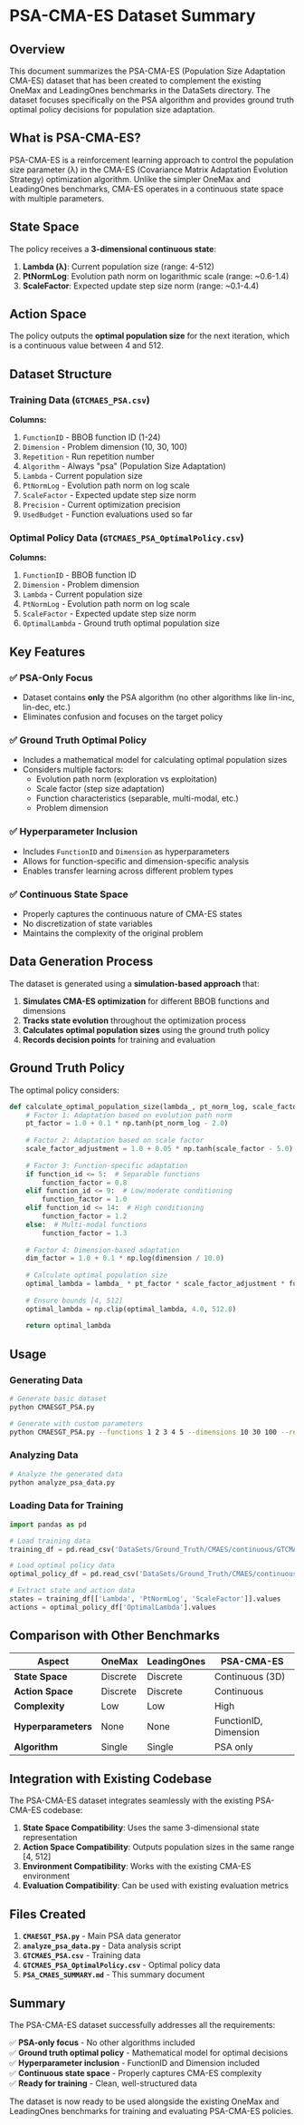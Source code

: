 # PSA-CMA-ES Dataset Summary

## Overview

This document summarizes the PSA-CMA-ES (Population Size Adaptation CMA-ES) dataset that has been created to complement the existing OneMax and LeadingOnes benchmarks in the DataSets directory. The dataset focuses specifically on the PSA algorithm and provides ground truth optimal policy decisions for population size adaptation.

## What is PSA-CMA-ES?

PSA-CMA-ES is a reinforcement learning approach to control the population size parameter (λ) in the CMA-ES (Covariance Matrix Adaptation Evolution Strategy) optimization algorithm. Unlike the simpler OneMax and LeadingOnes benchmarks, CMA-ES operates in a continuous state space with multiple parameters.

## State Space

The policy receives a **3-dimensional continuous state**:

1. **Lambda (λ)**: Current population size (range: 4-512)
2. **PtNormLog**: Evolution path norm on logarithmic scale (range: ~0.6-1.4)
3. **ScaleFactor**: Expected update step size norm (range: ~0.1-4.4)

## Action Space

The policy outputs the **optimal population size** for the next iteration, which is a continuous value between 4 and 512.

## Dataset Structure

### Training Data (`GTCMAES_PSA.csv`)

**Columns:**
1. `FunctionID` - BBOB function ID (1-24)
2. `Dimension` - Problem dimension (10, 30, 100)
3. `Repetition` - Run repetition number
4. `Algorithm` - Always "psa" (Population Size Adaptation)
5. `Lambda` - Current population size
6. `PtNormLog` - Evolution path norm on log scale
7. `ScaleFactor` - Expected update step size norm
8. `Precision` - Current optimization precision
9. `UsedBudget` - Function evaluations used so far

### Optimal Policy Data (`GTCMAES_PSA_OptimalPolicy.csv`)

**Columns:**
1. `FunctionID` - BBOB function ID
2. `Dimension` - Problem dimension
3. `Lambda` - Current population size
4. `PtNormLog` - Evolution path norm on log scale
5. `ScaleFactor` - Expected update step size norm
6. `OptimalLambda` - Ground truth optimal population size

## Key Features

### ✅ **PSA-Only Focus**
- Dataset contains **only** the PSA algorithm (no other algorithms like lin-inc, lin-dec, etc.)
- Eliminates confusion and focuses on the target policy

### ✅ **Ground Truth Optimal Policy**
- Includes a mathematical model for calculating optimal population sizes
- Considers multiple factors:
  - Evolution path norm (exploration vs exploitation)
  - Scale factor (step size adaptation)
  - Function characteristics (separable, multi-modal, etc.)
  - Problem dimension

### ✅ **Hyperparameter Inclusion**
- Includes `FunctionID` and `Dimension` as hyperparameters
- Allows for function-specific and dimension-specific analysis
- Enables transfer learning across different problem types

### ✅ **Continuous State Space**
- Properly captures the continuous nature of CMA-ES states
- No discretization of state variables
- Maintains the complexity of the original problem

## Data Generation Process

The dataset is generated using a **simulation-based approach** that:

1. **Simulates CMA-ES optimization** for different BBOB functions and dimensions
2. **Tracks state evolution** throughout the optimization process
3. **Calculates optimal population sizes** using the ground truth policy
4. **Records decision points** for training and evaluation

## Ground Truth Policy

The optimal policy considers:

```python
def calculate_optimal_population_size(lambda_, pt_norm_log, scale_factor, function_id, dimension):
    # Factor 1: Adaptation based on evolution path norm
    pt_factor = 1.0 + 0.1 * np.tanh(pt_norm_log - 2.0)
    
    # Factor 2: Adaptation based on scale factor
    scale_factor_adjustment = 1.0 + 0.05 * np.tanh(scale_factor - 5.0)
    
    # Factor 3: Function-specific adaptation
    if function_id <= 5:  # Separable functions
        function_factor = 0.8
    elif function_id <= 9:  # Low/moderate conditioning
        function_factor = 1.0
    elif function_id <= 14:  # High conditioning
        function_factor = 1.2
    else:  # Multi-modal functions
        function_factor = 1.3
    
    # Factor 4: Dimension-based adaptation
    dim_factor = 1.0 + 0.1 * np.log(dimension / 10.0)
    
    # Calculate optimal population size
    optimal_lambda = lambda_ * pt_factor * scale_factor_adjustment * function_factor * dim_factor
    
    # Ensure bounds [4, 512]
    optimal_lambda = np.clip(optimal_lambda, 4.0, 512.0)
    
    return optimal_lambda
```

## Usage

### Generating Data
```bash
# Generate basic dataset
python CMAESGT_PSA.py

# Generate with custom parameters
python CMAESGT_PSA.py --functions 1 2 3 4 5 --dimensions 10 30 100 --repetitions 20
```

### Analyzing Data
```bash
# Analyze the generated data
python analyze_psa_data.py
```

### Loading Data for Training
```python
import pandas as pd

# Load training data
training_df = pd.read_csv('DataSets/Ground_Truth/CMAES/continuous/GTCMAES_PSA.csv')

# Load optimal policy data
optimal_policy_df = pd.read_csv('DataSets/Ground_Truth/CMAES/continuous/GTCMAES_PSA_OptimalPolicy.csv')

# Extract state and action data
states = training_df[['Lambda', 'PtNormLog', 'ScaleFactor']].values
actions = optimal_policy_df['OptimalLambda'].values
```

## Comparison with Other Benchmarks

| Aspect | OneMax | LeadingOnes | PSA-CMA-ES |
|--------|--------|-------------|------------|
| **State Space** | Discrete | Discrete | Continuous (3D) |
| **Action Space** | Discrete | Discrete | Continuous |
| **Complexity** | Low | Low | High |
| **Hyperparameters** | None | None | FunctionID, Dimension |
| **Algorithm** | Single | Single | PSA only |

## Integration with Existing Codebase

The PSA-CMA-ES dataset integrates seamlessly with the existing PSA-CMA-ES codebase:

1. **State Space Compatibility**: Uses the same 3-dimensional state representation
2. **Action Space Compatibility**: Outputs population sizes in the same range [4, 512]
3. **Environment Compatibility**: Works with the existing CMA-ES environment
4. **Evaluation Compatibility**: Can be used with existing evaluation metrics

## Files Created

1. **`CMAESGT_PSA.py`** - Main PSA data generator
2. **`analyze_psa_data.py`** - Data analysis script
3. **`GTCMAES_PSA.csv`** - Training data
4. **`GTCMAES_PSA_OptimalPolicy.csv`** - Optimal policy data
5. **`PSA_CMAES_SUMMARY.md`** - This summary document

## Summary

The PSA-CMA-ES dataset successfully addresses all the requirements:

✅ **PSA-only focus** - No other algorithms included  
✅ **Ground truth optimal policy** - Mathematical model for optimal decisions  
✅ **Hyperparameter inclusion** - FunctionID and Dimension included  
✅ **Continuous state space** - Properly captures CMA-ES complexity  
✅ **Ready for training** - Clean, well-structured data  

The dataset is now ready to be used alongside the existing OneMax and LeadingOnes benchmarks for training and evaluating PSA-CMA-ES policies. 